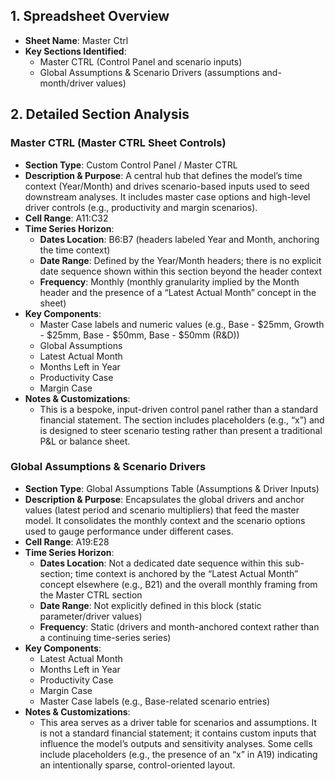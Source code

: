 ## 1. Spreadsheet Overview
- **Sheet Name**: Master Ctrl
- **Key Sections Identified**:
  - Master CTRL (Control Panel and scenario inputs)
  - Global Assumptions & Scenario Drivers (assumptions and-month/driver values)

## 2. Detailed Section Analysis

### Master CTRL (Master CTRL Sheet Controls)
- **Section Type**: Custom Control Panel / Master CTRL
- **Description & Purpose**: A central hub that defines the model’s time context (Year/Month) and drives scenario-based inputs used to seed downstream analyses. It includes master case options and high-level driver controls (e.g., productivity and margin scenarios).
- **Cell Range**: A11:C32
- **Time Series Horizon**:
  - **Dates Location**: B6:B7 (headers labeled Year and Month, anchoring the time context)
  - **Date Range**: Defined by the Year/Month headers; there is no explicit date sequence shown within this section beyond the header context
  - **Frequency**: Monthly (monthly granularity implied by the Month header and the presence of a “Latest Actual Month” concept in the sheet)
- **Key Components**:
  - Master Case labels and numeric values (e.g., Base - $25mm, Growth - $25mm, Base - $50mm, Base - $50mm (R&D))
  - Global Assumptions
  - Latest Actual Month
  - Months Left in Year
  - Productivity Case
  - Margin Case
- **Notes & Customizations**:
  - This is a bespoke, input-driven control panel rather than a standard financial statement. The section includes placeholders (e.g., “x”) and is designed to steer scenario testing rather than present a traditional P&L or balance sheet.

### Global Assumptions & Scenario Drivers
- **Section Type**: Global Assumptions Table (Assumptions & Driver Inputs)
- **Description & Purpose**: Encapsulates the global drivers and anchor values (latest period and scenario multipliers) that feed the master model. It consolidates the monthly context and the scenario options used to gauge performance under different cases.
- **Cell Range**: A19:E28
- **Time Series Horizon**:
  - **Dates Location**: Not a dedicated date sequence within this sub-section; time context is anchored by the “Latest Actual Month” concept elsewhere (e.g., B21) and the overall monthly framing from the Master CTRL section
  - **Date Range**: Not explicitly defined in this block (static parameter/driver values)
  - **Frequency**: Static (drivers and month-anchored context rather than a continuing time-series series)
- **Key Components**:
  - Latest Actual Month
  - Months Left in Year
  - Productivity Case
  - Margin Case
  - Master Case labels (e.g., Base-related scenario entries)
- **Notes & Customizations**:
  - This area serves as a driver table for scenarios and assumptions. It is not a standard financial statement; it contains custom inputs that influence the model’s outputs and sensitivity analyses. Some cells include placeholders (e.g., the presence of an “x” in A19) indicating an intentionally sparse, control-oriented layout.
